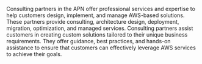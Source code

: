 Consulting partners in the APN offer professional services and expertise to help customers design, implement, and manage AWS-based solutions. These partners provide consulting, architecture design, deployment, migration, optimization, and managed services. Consulting partners assist customers in creating custom solutions tailored to their unique business requirements. They offer guidance, best practices, and hands-on assistance to ensure that customers can effectively leverage AWS services to achieve their goals.